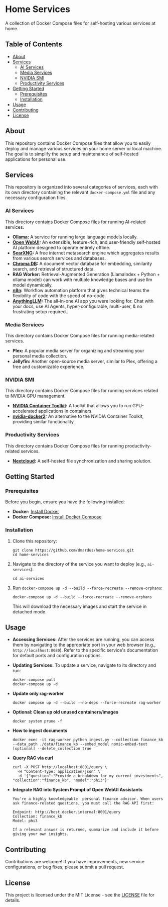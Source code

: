 # Home Services

A collection of Docker Compose files for self-hosting various services at home.

## Table of Contents

- [About](#about)
- [Services](#services)
  - [AI Services](#ai-services)
  - [Media Services](#media-services)
  - [NVIDIA SMI](#nvidia-smi)
  - [Productivity Services](#productivity-services)
- [Getting Started](#getting-started)
  - [Prerequisites](#prerequisites)
  - [Installation](#installation)
- [Usage](#usage)
- [Contributing](#contributing)
- [License](#license)

## About

This repository contains Docker Compose files that allow you to easily deploy and manage various services on your home server or local machine. The goal is to simplify the setup and maintenance of self-hosted applications for personal use.

## Services

This repository is organized into several categories of services, each with its own directory containing the relevant `docker-compose.yml` file and any necessary configuration files.

### AI Services

This directory contains Docker Compose files for running AI-related services.

*   **[Ollama](https://github.com/ollama/ollama):** A service for running large language models locally.
*   **[Open WebUI](https://github.com/open-webui/open-webui):** An extensible, feature-rich, and user-friendly self-hosted AI platform designed to operate entirely offline.
*   **[SearXNG](https://github.com/searxng/searxng):** A free internet metasearch engine which aggregates results from various search services and databases.
*   **[Chroma DB](https://github.com/chroma-core/chroma):** A document vector database for embedding, similarity search, and retrieval of structured data.
*   **RAG Worker:** Retrieval-Augmented Generation (LlamaIndex + Python + ollama model) can work with multiple knowledge bases and use llm model dynamically.
*   **[n8n](https://github.com/n8n-io/n8n):** Workflow automation platform that gives technical teams the flexibility of code with the speed of no-code.
*   **[AnythingLLM](https://github.com/Mintplex-Labs/anything-llm):** The all-in-one AI app you were looking for. Chat with your docs, use AI Agents, hyper-configurable, multi-user, & no frustrating setup required..

### Media Services

This directory contains Docker Compose files for running media-related services.

*   **Plex:** A popular media server for organizing and streaming your personal media collection.
*   **Jellyfin:** Another open-source media server, similar to Plex, offering a free and customizable experience.

### NVIDIA SMI

This directory contains Docker Compose files for running services related to NVIDIA GPU management.
*   **[NVIDIA Container Toolkit](https://docs.nvidia.com/datacenter/cloud-native/container-toolkit/install-guide.html):** A toolkit that allows you to run GPU-accelerated applications in containers.
*   **[nvidia-docker2](https://github.com/NVIDIA/nvidia-docker):** An alternative to the NVIDIA Container Toolkit, providing similar functionality.

### Productivity Services

This directory contains Docker Compose files for running productivity-related services.

*   **[Nextcloud](https://nextcloud.com):** A self-hosted file synchronization and sharing solution.

## Getting Started

### Prerequisites

Before you begin, ensure you have the following installed:

*   **Docker:**  [Install Docker](https://docs.docker.com/get-docker/)
*   **Docker Compose:** [Install Docker Compose](https://docs.docker.com/compose/install/)

### Installation

1.  Clone this repository:

    ```
    git clone https://github.com/dmardus/home-services.git
    cd home-services
    ```

2.  Navigate to the directory of the service you want to deploy (e.g., `ai-services`):

    ```
    cd ai-services
    ```

3.  Run `docker-compose up -d --build --force-recreate --remove-orphans`:

    ```
    docker-compose up -d --build --force-recreate --remove-orphans
    ```

    This will download the necessary images and start the service in detached mode.

## Usage

*   **Accessing Services:** After the services are running, you can access them by navigating to the appropriate port in your web browser (e.g., `http://localhost:8080`).  Refer to the specific service's documentation for default ports and configuration options.
*   **Updating Services:** To update a service, navigate to its directory and run:

    ```
    docker-compose pull
    docker-compose up -d
    ```

*   **Update only rag-worker**
    ```
    docker compose up -d --build --no-deps --force-recreate rag-worker
    ```

*   **Optional: Clean up old unused containers/images**
    ```
    docker system prune -f
    ```

*   **How to ingest documents**

    ```
    docker exec -it rag-worker python ingest.py --collection finance_kb --data_path ./data/finance_kb --embed_model nomic-embed-text [optional] --delete_collection true
    ```

*   **Query RAG via curl**


    ```
    curl -X POST http://localhost:8001/query \
      -H "Content-Type: application/json" \
      -d '{"question":"Provide a breakdown for my current investments", "collection":"finance_kb", "model":"phi3"}'

    ```

*   **Integrate RAG into System Prompt of Open WebUI Assistants**

    ```
    You're a highly knowledgeable  personal finance advisor. When users ask finance-related questions, you must call the RAG API first:

    Endpoint: http://host.docker.internal:8001/query
    Collection: finance_kb
    Model: phi3

    If a relevant answer is returned, summarize and include it before giving your own insights.
    ```

## Contributing

Contributions are welcome! If you have improvements, new service configurations, or bug fixes, please submit a pull request.

## License

This project is licensed under the MIT License - see the [LICENSE](LICENSE) file for details.
